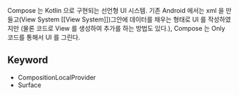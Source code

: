 Compose 는 Kotlin 으로 구현되는 선언형 UI 시스템. 기존 Android 에서는 xml 을 만들고(View System [[View System]])그안에 데이터를 채우는 형태로 UI 를 작성하였지만 (물론 코드로 View 를 생성하여 추가를 하는 방법도 있다.), Compose 는 Only 코드를 통해서 UI 를 그린다. 

## Keyword
- CompositionLocalProvider
- Surface